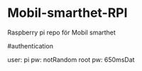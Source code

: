 # Mobil-smarthet-RPI
Raspberry pi repo för Mobil smarthet

#authentication

user: pi
pw: notRandom
root pw: 650msDat


